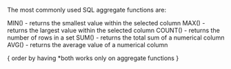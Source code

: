 The most commonly used SQL aggregate functions are:

MIN() - returns the smallest value within the selected column
MAX() - returns the largest value within the selected column
COUNT() - returns the number of rows in a set
SUM() - returns the total sum of a numerical column
AVG() - returns the average value of a numerical column


{
    order by
    having
    *both works only on aggregate functions 
}